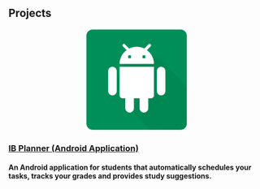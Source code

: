 ## Projects


<p align = "center">
  <img width="200" height="200" src="/images/ib-planner/cover.png">
</p>


<p align = "center">
  <h3> <a href="/ib-planner/Page_A"> IB Planner (Android Application) </a> </h3>
  <h4> An Android application for students that automatically schedules your tasks, tracks your grades and provides study suggestions. </h4>
</p>
  

